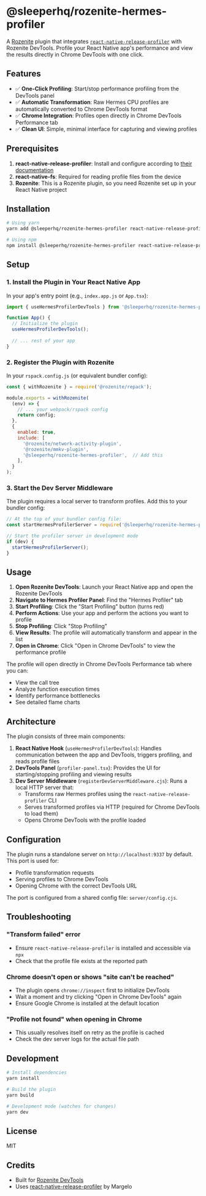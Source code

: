 # @sleeperhq/rozenite-hermes-profiler

A [Rozenite](https://rozenite.dev) plugin that integrates [`react-native-release-profiler`](https://github.com/margelo/react-native-release-profiler) with Rozenite DevTools. Profile your React Native app's performance and view the results directly in Chrome DevTools with one click.

## Features

- ✅ **One-Click Profiling**: Start/stop performance profiling from the DevTools panel
- ✅ **Automatic Transformation**: Raw Hermes CPU profiles are automatically converted to Chrome DevTools format
- ✅ **Chrome Integration**: Profiles open directly in Chrome DevTools Performance tab
- ✅ **Clean UI**: Simple, minimal interface for capturing and viewing profiles

## Prerequisites

1. **react-native-release-profiler**: Install and configure according to [their documentation](https://github.com/margelo/react-native-release-profiler#installation)
2. **react-native-fs**: Required for reading profile files from the device
3. **Rozenite**: This is a Rozenite plugin, so you need Rozenite set up in your React Native project

## Installation

```bash
# Using yarn
yarn add @sleeperhq/rozenite-hermes-profiler react-native-release-profiler react-native-fs

# Using npm
npm install @sleeperhq/rozenite-hermes-profiler react-native-release-profiler react-native-fs
```

## Setup

### 1. Install the Plugin in Your React Native App

In your app's entry point (e.g., `index.app.js` or `App.tsx`):

```typescript
import { useHermesProfilerDevTools } from '@sleeperhq/rozenite-hermes-profiler';

function App() {
  // Initialize the plugin
  useHermesProfilerDevTools();
  
  // ... rest of your app
}
```

### 2. Register the Plugin with Rozenite

In your `rspack.config.js` (or equivalent bundler config):

```javascript
const { withRozenite } = require('@rozenite/repack');

module.exports = withRozenite(
  (env) => {
    // ... your webpack/rspack config
    return config;
  },
  {
    enabled: true,
    include: [
      '@rozenite/network-activity-plugin',
      '@rozenite/mmkv-plugin',
      '@sleeperhq/rozenite-hermes-profiler',  // Add this
    ],
  }
);
```

### 3. Start the Dev Server Middleware

The plugin requires a local server to transform profiles. Add this to your bundler config:

```javascript
// At the top of your bundler config file:
const startHermesProfilerServer = require('@sleeperhq/rozenite-hermes-profiler/server/registerDevServerMiddleware.cjs');

// Start the profiler server in development mode
if (dev) {
  startHermesProfilerServer();
}
```

## Usage

1. **Open Rozenite DevTools**: Launch your React Native app and open the Rozenite DevTools
2. **Navigate to Hermes Profiler Panel**: Find the "Hermes Profiler" tab
3. **Start Profiling**: Click the "Start Profiling" button (turns red)
4. **Perform Actions**: Use your app and perform the actions you want to profile
5. **Stop Profiling**: Click "Stop Profiling"
6. **View Results**: The profile will automatically transform and appear in the list
7. **Open in Chrome**: Click "Open in Chrome DevTools" to view the performance profile

The profile will open directly in Chrome DevTools Performance tab where you can:
- View the call tree
- Analyze function execution times
- Identify performance bottlenecks
- See detailed flame charts

## Architecture

The plugin consists of three main components:

1. **React Native Hook** (`useHermesProfilerDevTools`): Handles communication between the app and DevTools, triggers profiling, and reads profile files
2. **DevTools Panel** (`profiler-panel.tsx`): Provides the UI for starting/stopping profiling and viewing results
3. **Dev Server Middleware** (`registerDevServerMiddleware.cjs`): Runs a local HTTP server that:
   - Transforms raw Hermes profiles using the `react-native-release-profiler` CLI
   - Serves transformed profiles via HTTP (required for Chrome DevTools to load them)
   - Opens Chrome DevTools with the profile loaded

## Configuration

The plugin runs a standalone server on `http://localhost:9337` by default. This port is used for:
- Profile transformation requests
- Serving profiles to Chrome DevTools
- Opening Chrome with the correct DevTools URL

The port is configured from a shared config file: `server/config.cjs`.

## Troubleshooting

### "Transform failed" error
- Ensure `react-native-release-profiler` is installed and accessible via `npx`
- Check that the profile file exists at the reported path

### Chrome doesn't open or shows "site can't be reached"
- The plugin opens `chrome://inspect` first to initialize DevTools
- Wait a moment and try clicking "Open in Chrome DevTools" again
- Ensure Google Chrome is installed at the default location

### "Profile not found" when opening in Chrome
- This usually resolves itself on retry as the profile is cached
- Check the dev server logs for the actual file path

## Development

```bash
# Install dependencies
yarn install

# Build the plugin
yarn build

# Development mode (watches for changes)
yarn dev
```

## License

MIT

## Credits

- Built for [Rozenite DevTools](https://rozenite.dev)
- Uses [react-native-release-profiler](https://github.com/margelo/react-native-release-profiler) by Margelo

